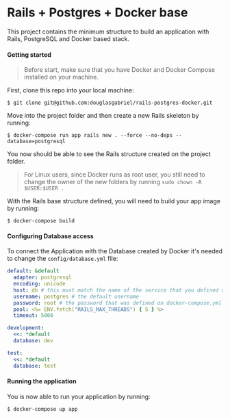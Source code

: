# Rails + Postgres + Docker base

This project contains the minimum structure to build an application with Rails, PostgreSQL and Docker based stack.

#### Getting started

> Before start, make sure that you have Docker and Docker Compose installed on your machine.

First, clone this repo into your local machine:

```shell
$ git clone git@github.com:douglasgabriel/rails-postgres-docker.git
```

Move into the project folder and then create a new Rails skeleton by running:

```shell
$ docker-compose run app rails new . --force --no-deps --database=postgresql
```

You now should be able to see the Rails structure created on the project folder.

> For Linux users, since Docker runs as root user, you still need to change the owner of the new folders by running `sudo chown -R $USER:$USER .`

With the Rails base structure defined, you will need to build your app image by running:

```shell
$ docker-compose build
```

#### Configuring Database access

To connect the Application with the Database created by Docker it's needed to change the `config/database.yml` file:

```yml
default: &default
  adapter: postgresql
  encoding: unicode
  host: db # this must match the name of the service that you defined on docker-compose.yml
  username: postgres # the default username
  password: root # the password that was defined on docker-compose.yml env vars
  pool: <%= ENV.fetch("RAILS_MAX_THREADS") { 5 } %>
  timeout: 5000

development:
  <<: *default
  database: dev

test:
  <<: *default
  database: test
```

#### Running the application

You is now able to run your application by running:

```shell
$ docker-compose up app
```
